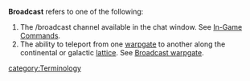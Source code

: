 **Broadcast** refers to one of the following:

1.  The /broadcast channel available in the chat window. See [In-Game
    Commands](In-Game_Commands "wikilink").
2.  The ability to teleport from one [warpgate](warpgate "wikilink") to
    another along the continental or galactic
    [lattice](lattice "wikilink"). See [Broadcast
    warpgate](Broadcast_warpgate "wikilink").

[category:Terminology](category:Terminology "wikilink")